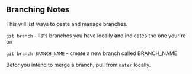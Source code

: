## Branching Notes

This will list ways to ceate and manage branches.

`git branch` - lists branches you have locally and indicates the one your're on

`git branch BRANCH_NAME` - create a new branch called BRANCH_NAME

Befor you intend to merge a branch, pull from `mater` locally. 
